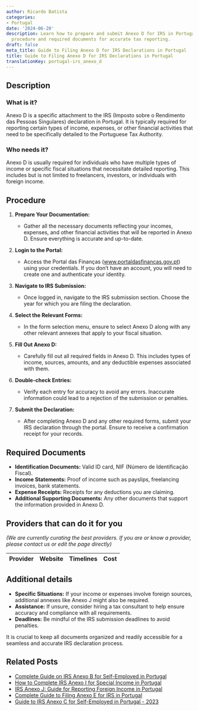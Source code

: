 ```yaml
---
author: Ricardo Batista
categories:
- Portugal
date: '2024-06-20'
description: Learn how to prepare and submit Anexo D for IRS in Portugal. Step-by-step
  procedure and required documents for accurate tax reporting.
draft: false
meta_title: Guide to Filing Anexo D for IRS Declarations in Portugal
title: Guide to Filing Anexo D for IRS Declarations in Portugal
translationKey: portugal-irs_anexo_d
---
```





## Description
### What is it?
Anexo D is a specific attachment to the IRS (Imposto sobre o Rendimento das Pessoas Singulares) declaration in Portugal. It is typically required for reporting certain types of income, expenses, or other financial activities that need to be specifically detailed to the Portuguese Tax Authority.

### Who needs it?
Anexo D is usually required for individuals who have multiple types of income or specific fiscal situations that necessitate detailed reporting. This includes but is not limited to freelancers, investors, or individuals with foreign income.

## Procedure
1. **Prepare Your Documentation:**
   - Gather all the necessary documents reflecting your incomes, expenses, and other financial activities that will be reported in Anexo D. Ensure everything is accurate and up-to-date. 

2. **Login to the Portal:**
   - Access the Portal das Finanças (www.portaldasfinancas.gov.pt) using your credentials. If you don’t have an account, you will need to create one and authenticate your identity.

3. **Navigate to IRS Submission:**
   - Once logged in, navigate to the IRS submission section. Choose the year for which you are filing the declaration.

4. **Select the Relevant Forms:**
   - In the form selection menu, ensure to select Anexo D along with any other relevant annexes that apply to your fiscal situation.

5. **Fill Out Anexo D:**
   - Carefully fill out all required fields in Anexo D. This includes types of income, sources, amounts, and any deductible expenses associated with them.

6. **Double-check Entries:**
   - Verify each entry for accuracy to avoid any errors. Inaccurate information could lead to a rejection of the submission or penalties.

7. **Submit the Declaration:**
   - After completing Anexo D and any other required forms, submit your IRS declaration through the portal. Ensure to receive a confirmation receipt for your records.

## Required Documents
- **Identification Documents:** Valid ID card, NIF (Número de Identificação Fiscal).
- **Income Statements:** Proof of income such as payslips, freelancing invoices, bank statements.
- **Expense Receipts:** Receipts for any deductions you are claiming.
- **Additional Supporting Documents:** Any other documents that support the information provided in Anexo D.

## Providers that can do it for you
_(We are currently curating the best providers. If you are or know a provider, please contact us or edit the page directly)_

| Provider        |     Website     |     Timelines    |       Cost      |
| --------------- | --------------- |  :-------------: | :-------------: |

## Additional details
- **Specific Situations:** If your income or expenses involve foreign sources, additional annexes like Anexo J might also be required.
- **Assistance:** If unsure, consider hiring a tax consultant to help ensure accuracy and compliance with all requirements.
- **Deadlines:** Be mindful of the IRS submission deadlines to avoid penalties.
  
It is crucial to keep all documents organized and readily accessible for a seamless and accurate IRS declaration process.


## Related Posts

- [Complete Guide on IRS Anexo B for Self-Employed in Portugal](https://tramitit.com/guides/portugal/irs_anexo_b/)
- [How to Complete IRS Anexo I for Special Income in Portugal](https://tramitit.com/guides/portugal/irs_anexo_i/)
- [IRS Anexo J: Guide for Reporting Foreign Income in Portugal](https://tramitit.com/guides/portugal/irs_anexo_j/)
- [Complete Guide to Filing Anexo E for IRS in Portugal](https://tramitit.com/guides/portugal/irs_anexo_e/)
- [Guide to IRS Anexo C for Self-Employed in Portugal - 2023](https://tramitit.com/guides/portugal/irs_anexo_c/)